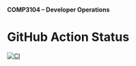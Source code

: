 #### COMP3104 – Developer Operations

# GitHub Action Status

[![CI](https://github.com/harrywsong/COMP3104/actions/workflows/ci.yml/badge.svg)](https://github.com/harrywsong/COMP3104/actions/workflows/ci.yml)